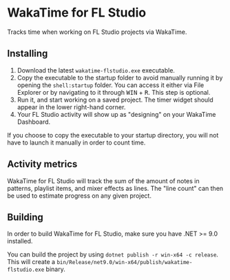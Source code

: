 # WakaTime for FL Studio
Tracks time when working on FL Studio projects via WakaTime.

## Installing
1. Download the latest `wakatime-flstudio.exe` executable.
2. Copy the executable to the startup folder to avoid manually running it by opening the `shell:startup` folder. You can access it either via File Explorer or by navigating to it through <kbd>WIN</kbd> + <kbd>R</kbd>. This step is optional.
3. Run it, and start working on a saved project. The timer widget should appear in the lower right-hand corner.
4. Your FL Studio activity will show up as "designing" on your WakaTime Dashboard.

If you choose to copy the executable to your startup directory, you will not have to launch it manually in order to count time.

## Activity metrics
WakaTime for FL Studio will track the sum of the amount of notes in patterns, playlist items, and mixer effects as lines. The "line count" can then be used to estimate progress on any given project.

## Building
In order to build WakaTime for FL Studio, make sure you have .NET >= 9.0 installed.

You can build the project by using `dotnet publish -r win-x64 -c release`. This will create a `bin/Release/net9.0/win-x64/publish/wakatime-flstudio.exe` binary.